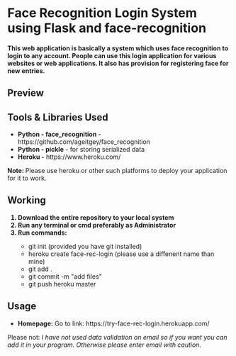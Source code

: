 <h1>Face Recognition Login System using Flask and face-recognition</h1>
<h4>This web application is basically a system which uses face recognition to login to any account. People can use this login application for various websites or web applications. It also has provision for registering face for new entries. 
</h4>
<h2>Preview</h2>
<h2>Tools & Libraries Used</h2>
<ul>
<li><b>Python - face_recognition</b> - https://github.com/ageitgey/face_recognition</li>
<li><b>Python - pickle</b> - for storing serialized data</li>
<li><b>Heroku -</b> https://www.heroku.com/</li>
</ul>
<strong>Note: </strong>Please use heroku or other such platforms to deploy your application for it to work.
<h2>Working</h2>
<ol>
<b>
<li>Download the entire repository to your local system</li>
<li>Run any terminal or cmd preferably as Administrator</li>
<li>Run commands:</li>
</b>
<ul>
<li>git init (provided you have git installed)</li>
<li>heroku create face-rec-login (please use a diffenent name than mine)</li>
<li>git add .</li>
<li>git commit -m "add files"</li>
<li>git push heroku master</li>
</ul>
</ol>
<h2>Usage</h2>
<ul>
<li><b>Homepage:</b> Go to link: https://try-face-rec-login.herokuapp.com/</li>  
</ul>
Please not: <i>I have not used data validation on email so if you want you can add it in your program. Otherwise please enter email with caution.</i>
